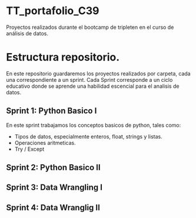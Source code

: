# TT_portafolio_C39
Proyectos realizados durante el bootcamp de tripleten en el curso de análisis de datos.

# Estructura repositorio.
En este repositorio guardaremos los proyectos realizados por carpeta, cada una correspondiente a un sprint.
Cada Sprint corresponde a un ciclo educativo donde se aprende una habilidad escencial para el analisis de datos.

## Sprint 1: Python Basico I
En este sprint trabajamos los conceptos basicos de python, tales como:
- Tipos de datos, especialmente enteros, float, strings y listas.
- Operaciones aritmeticas.
- Try / Except
 
## Sprint 2: Python Basico II

## Sprint 3: Data Wrangling I

## Sprint 4: Data Wranglig II
